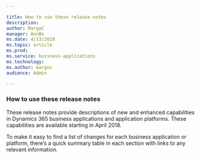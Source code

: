 ```yaml
---

title: How to use these release notes
description: 
author: MargoC
manager: AnnBe
ms.date: 4/13/2018
ms.topic: article
ms.prod: 
ms.service: business-applications
ms.technology: 
ms.author: margoc
audience: Admin

---
```

### How to use these release notes



These release notes provide descriptions of new and enhanced capabilities in
Dynamics 365 business applications and application platforms. These capabilities
are available starting in April 2018.

To make it easy to find a list of changes for each business application or
platform, there’s a quick summary table in each section with links to any
relevant information.
